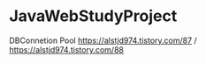 # JavaWebStudyProject

DBConnetion Pool
https://alstjd974.tistory.com/87 /
https://alstjd974.tistory.com/88
